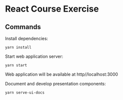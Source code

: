 # React Course Exercise

## Commands

Install dependencies:

```
yarn install
```

Start web application server:

```
yarn start
```

Web application will be available at http//localhost:3000

Document and develop presentation components:

```
yarn serve-ui-docs
```
